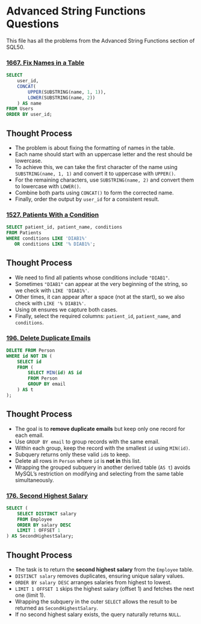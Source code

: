 # Advanced String Functions Questions

This file has all the problems from the Advanced String Functions section of SQL50.

### [1667. Fix Names in a Table](https://leetcode.com/problems/fix-names-in-a-table/description/?envType=study-plan-v2&envId=top-sql-50)

```sql
SELECT 
    user_id,
    CONCAT(
        UPPER(SUBSTRING(name, 1, 1)), 
        LOWER(SUBSTRING(name, 2))
    ) AS name
FROM Users
ORDER BY user_id;
```
## Thought Process
- The problem is about fixing the formatting of names in the table.  
- Each name should start with an uppercase letter and the rest should be lowercase.  
- To achieve this, we can take the first character of the name using `SUBSTRING(name, 1, 1)` and convert it to uppercase with `UPPER()`.  
- For the remaining characters, use `SUBSTRING(name, 2)` and convert them to lowercase with `LOWER()`.  
- Combine both parts using `CONCAT()` to form the corrected name.  
- Finally, order the output by `user_id` for a consistent result.  

### [1527. Patients With a Condition](https://leetcode.com/problems/patients-with-a-condition/description/?envType=study-plan-v2&envId=top-sql-50)

```sql
SELECT patient_id, patient_name, conditions 
FROM Patients
WHERE conditions LIKE 'DIAB1%' 
   OR conditions LIKE '% DIAB1%';
```
## Thought Process
- We need to find all patients whose conditions include `"DIAB1"`.  
- Sometimes `"DIAB1"` can appear at the very beginning of the string, so we check with `LIKE 'DIAB1%'`.  
- Other times, it can appear after a space (not at the start), so we also check with `LIKE '% DIAB1%'`.  
- Using `OR` ensures we capture both cases.  
- Finally, select the required columns: `patient_id`, `patient_name`, and `conditions`.  

### [196. Delete Duplicate Emails](https://leetcode.com/problems/delete-duplicate-emails/description/?envType=study-plan-v2&envId=top-sql-50)

```sql
DELETE FROM Person
WHERE id NOT IN (
    SELECT id
    FROM (
        SELECT MIN(id) AS id
        FROM Person
        GROUP BY email
    ) AS t
);
```
## Thought Process
- The goal is to **remove duplicate emails** but keep only one record for each email.  
- Use `GROUP BY email` to group records with the same email.  
- Within each group, keep the record with the smallest `id` using `MIN(id)`.  
- Subquery returns only these valid `id`s to keep.  
- Delete all rows in `Person` where `id` is **not in** this list.  
- Wrapping the grouped subquery in another derived table (`AS t`) avoids MySQL’s restriction on modifying and selecting from the same table simultaneously.  

### [176. Second Highest Salary](https://leetcode.com/problems/second-highest-salary/description/?envType=study-plan-v2&envId=top-sql-50)

```sql
SELECT (
    SELECT DISTINCT salary
    FROM Employee
    ORDER BY salary DESC
    LIMIT 1 OFFSET 1
) AS SecondHighestSalary;
```
## Thought Process
- The task is to return the **second highest salary** from the `Employee` table.  
- `DISTINCT salary` removes duplicates, ensuring unique salary values.  
- `ORDER BY salary DESC` arranges salaries from highest to lowest.  
- `LIMIT 1 OFFSET 1` skips the highest salary (offset 1) and fetches the next one (limit 1).  
- Wrapping the subquery in the outer `SELECT` allows the result to be returned as `SecondHighestSalary`.  
- If no second highest salary exists, the query naturally returns `NULL`.  
